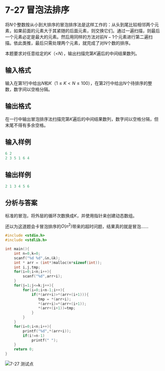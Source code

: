 # 7-27 冒泡法排序

将$N$个整数按从小到大排序的冒泡排序法是这样工作的：从头到尾比较相邻两个元素，如果前面的元素大于其紧随的后面元素，则交换它们。通过一遍扫描，则最后一个元素必定是最大的元素。然后用同样的方法对前$N−1$个元素进行第二遍扫描。依此类推，最后只需处理两个元素，就完成了对$N$个数的排序。

本题要求对任意给定的$K$（<$N$），输出扫描完第$K$遍后的中间结果数列。

## 输入格式

输入在第1行中给出$N$和$K$（$1\leq K<N\leq 100$），在第2行中给出$N$个待排序的整数，数字间以空格分隔。

## 输出格式

在一行中输出冒泡排序法扫描完第$K$遍后的中间结果数列，数字间以空格分隔，但末尾不得有多余空格。

## 输入样例

```c
6 2
2 3 5 1 6 4
```

## 输出样例

```c
2 1 3 4 5 6
```

## 分析与答案

标准的冒泡，将外层的循环次数换成$K$​，并使用指针来创建动态数组。

还以为这道题会卡冒泡排序的$O(n^2)$带来的超时问题，结果真的就是冒泡……

```c
#include <stdio.h>
#include <stdlib.h>

int main(){
    int n=0,k=0;
    scanf("%d %d",&n,&k);
    int * arr = (int*)malloc(n*sizeof(int));
    int i,j,tmp;
    for(i=0;i<n;i++){
        scanf("%d",arr+i);
    }
    for(j=1;j<=k;j++){
        for(i=0;i<n-1;i++){
            if(*(arr+i)>*(arr+(i+1))){
               tmp = *(arr+i);
               *(arr+i)=*(arr+(i+1));
               *(arr+(i+1))=tmp; 
            }
        }
    }
    for(i=0;i<n;i++){
        printf("%d",*(arr+i));
        if(i!=n-1)
            printf(" ");
    }
    return 0;
}
```

![7-27 测试点](https://picb.waku.icu/picb/2024/05/13/202405132128423.png)